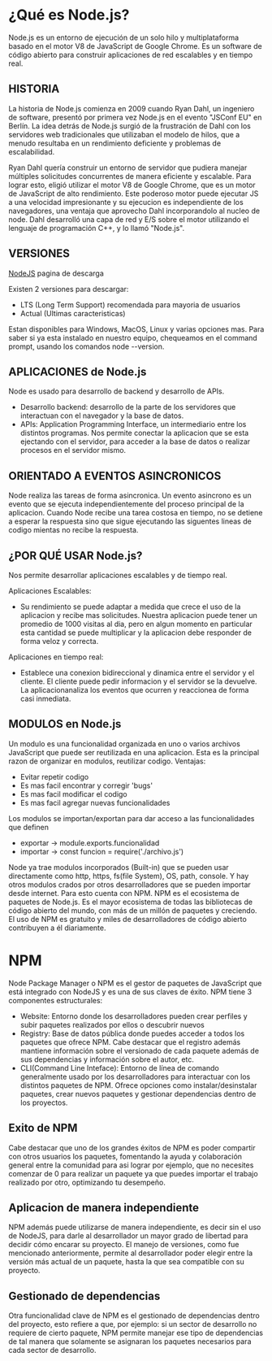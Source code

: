 # ¿Qué es Node.js?
Node.js es un entorno de ejecución de un solo hilo y multiplataforma basado en el motor V8 de JavaScript de Google Chrome. 
Es un software de código abierto para construir aplicaciones de red escalables y en tiempo real.

## HISTORIA

La historia de Node.js comienza en 2009 cuando Ryan Dahl, un ingeniero de software, presentó por primera vez Node.js en el evento 
"JSConf EU" en Berlín. La idea detrás de Node.js surgió de la frustración de Dahl con los servidores web tradicionales que 
utilizaban el modelo de hilos, que a menudo resultaba en un rendimiento deficiente y problemas de escalabilidad.

Ryan Dahl quería construir un entorno de servidor que pudiera manejar múltiples solicitudes concurrentes de manera eficiente 
y escalable. Para lograr esto, eligió utilizar el motor V8 de Google Chrome, que es un motor de JavaScript de alto rendimiento. 
Este poderoso motor puede ejecutar JS a una velocidad impresionante y su ejecucion es independiente de los navegadores,
una ventaja que aprovecho Dahl incorporandolo al nucleo de node.
Dahl desarrolló una capa de red y E/S sobre el motor utilizando el lenguaje de programación C++, y lo llamó "Node.js".

## VERSIONES

[NodeJS](http://nodejs.org/es/download) pagina de descarga

Existen 2 versiones para descargar:
- LTS (Long Term Support) recomendada para mayoria de usuarios
- Actual (Ultimas caracteristicas)
                    
Estan disponibles para Windows, MacOS, Linux y varias opciones mas.
Para saber si ya esta instalado en nuestro equipo, chequeamos en el command prompt, usando los comandos node --version.

## APLICACIONES de Node.js

Node es usado para desarrollo de backend y desarrollo de APIs.

- Desarrollo backend: desarrollo de la parte de los servidores que interactuan con el navegador y la base de datos.
- APIs: Application Programming Interface, un intermediario entre los distintos programas. Nos permite conectar la aplicacion que se esta ejectando con el servidor, para acceder a la base de datos o realizar procesos en el servidor mismo.

## ORIENTADO A EVENTOS ASINCRONICOS

Node realiza las tareas de forma asincronica. 
Un evento asincrono es un evento que se ejecuta independientemente del proceso principal de la aplicacion.
Cuando Node recibe una tarea costosa en tiempo, no se detiene a esperar la respuesta sino que sigue ejecutando las siguentes lineas
de codigo mientas no recibe la respuesta. 

## ¿POR QUÉ USAR Node.js?

Nos permite desarrollar aplicaciones escalables y de tiempo real.

Aplicaciones Escalables:
- Su rendimiento se puede adaptar a medida que crece el uso de la aplicacion y recibe mas solicitudes.
    Nuestra aplicacion puede tener un promedio de 1000 visitas al dia, pero en algun momento en particular 
    esta cantidad se puede multiplicar y la aplicacion debe responder de forma veloz y correcta.

Aplicaciones en  tiempo real: 
- Establece una conexion bidireccional y dinamica entre el servidor y el cliente.
    El cliente puede pedir informacion y el servidor se la devuelve.
    La aplicacionanaliza los eventos que ocurren y reaccionea de forma casi inmediata.

## MODULOS en Node.js

Un modulo es una funcionalidad organizada en uno o varios archivos JavaScript que puede ser reutilizada en una aplicacion.
Esta es la principal razon de organizar en modulos, reutilizar codigo.
Ventajas: 
- Evitar repetir codigo
- Es mas facil encontrar y corregir 'bugs'
- Es mas facil modificar el codigo
- Es mas facil agregar nuevas funcionalidades

Los modulos se importan/exportan para dar acceso a las funcionalidades que definen
- exportar -> module.exports.funcionalidad
- importar -> const funcion = require('./archivo.js')

Node ya trae modulos incorporados (Built-in) que se pueden usar directamente como http, https, fs(file System), OS, path, console.
Y hay otros modulos crados por otros desarrolladores que se pueden importar desde internet. Para esto cuenta con NPM.
NPM es el ecosistema de paquetes de Node.js. Es el mayor ecosistema de todas las bibliotecas de código abierto del mundo, 
con más de un millón de paquetes y creciendo. El uso de NPM es gratuito y miles de desarrolladores de código abierto 
contribuyen a él diariamente.

# NPM

Node Package Manager o NPM es el gestor de paquetes de JavaScript que está integrado con NodeJS y es una de sus claves de éxito.
NPM tiene 3 componentes estructurales:  
- 	Website: Entorno donde los desarrolladores pueden crear perfiles y subir paquetes realizados por ellos o descubrir nuevos
-	Registry: Base de datos pública donde puedes acceder a todos los paquetes que ofrece NPM. Cabe destacar que el registro además mantiene información sobre el versionado de cada paquete además de sus dependencias y información sobre el autor, etc.
-	CLI(Command Line Inteface): Entorno de línea de comando generalmente usado por los desarrolladores para interactuar con los distintos paquetes de NPM. Ofrece opciones como instalar/desinstalar paquetes, crear nuevos paquetes y gestionar dependencias dentro de los proyectos.

## Exito de NPM
Cabe destacar que uno de los grandes éxitos de NPM es poder compartir con otros usuarios los paquetes, fomentando la ayuda y colaboración general entre la comunidad para asi lograr por ejemplo, que no necesites comenzar de 0 para realizar un paquete ya que puedes importar el trabajo realizado por otro, optimizando tu desempeño.

## Aplicacion de manera independiente
NPM además puede utilizarse de manera independiente, es decir sin el uso de NodeJS, para darle al desarrollador un mayor grado de libertad para decidir cómo encarar su proyecto.
El manejo de versiones, como fue mencionado anteriormente, permite al desarrollador poder elegir entre la versión más actual de un paquete, hasta la que sea compatible con su proyecto.

## Gestionado de dependencias
Otra funcionalidad clave de NPM es el gestionado de dependencias dentro del proyecto, esto refiere a que, por ejemplo: si un sector de desarrollo no requiere de cierto paquete, NPM permite manejar ese tipo de dependencias de tal manera que solamente se asignaran los paquetes necesarios para cada sector de desarrollo.

